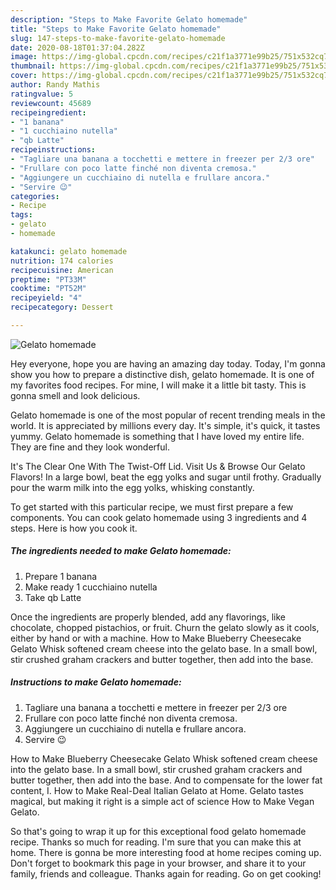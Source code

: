 ```yaml
---
description: "Steps to Make Favorite Gelato homemade"
title: "Steps to Make Favorite Gelato homemade"
slug: 147-steps-to-make-favorite-gelato-homemade
date: 2020-08-18T01:37:04.282Z
image: https://img-global.cpcdn.com/recipes/c21f1a3771e99b25/751x532cq70/gelato-homemade-recipe-main-photo.jpg
thumbnail: https://img-global.cpcdn.com/recipes/c21f1a3771e99b25/751x532cq70/gelato-homemade-recipe-main-photo.jpg
cover: https://img-global.cpcdn.com/recipes/c21f1a3771e99b25/751x532cq70/gelato-homemade-recipe-main-photo.jpg
author: Randy Mathis
ratingvalue: 5
reviewcount: 45689
recipeingredient:
- "1 banana"
- "1 cucchiaino nutella"
- "qb Latte"
recipeinstructions:
- "Tagliare una banana a tocchetti e mettere in freezer per 2/3 ore"
- "Frullare con poco latte finché non diventa cremosa."
- "Aggiungere un cucchiaino di nutella e frullare ancora."
- "Servire 😉"
categories:
- Recipe
tags:
- gelato
- homemade

katakunci: gelato homemade 
nutrition: 174 calories
recipecuisine: American
preptime: "PT33M"
cooktime: "PT52M"
recipeyield: "4"
recipecategory: Dessert

---
```



![Gelato homemade](https://img-global.cpcdn.com/recipes/c21f1a3771e99b25/751x532cq70/gelato-homemade-recipe-main-photo.jpg)

Hey everyone, hope you are having an amazing day today. Today, I'm gonna show you how to prepare a distinctive dish, gelato homemade. It is one of my favorites food recipes. For mine, I will make it a little bit tasty. This is gonna smell and look delicious.

Gelato homemade is one of the most popular of recent trending meals in the world. It is appreciated by millions every day. It's simple, it's quick, it tastes yummy. Gelato homemade is something that I have loved my entire life. They are fine and they look wonderful.

It&#39;s The Clear One With The Twist-Off Lid. Visit Us &amp; Browse Our Gelato Flavors! In a large bowl, beat the egg yolks and sugar until frothy. Gradually pour the warm milk into the egg yolks, whisking constantly.


To get started with this particular recipe, we must first prepare a few components. You can cook gelato homemade using 3 ingredients and 4 steps. Here is how you cook it.

<!--inarticleads1-->

##### The ingredients needed to make Gelato homemade:

1. Prepare 1 banana
1. Make ready 1 cucchiaino nutella
1. Take qb Latte


Once the ingredients are properly blended, add any flavorings, like chocolate, chopped pistachios, or fruit. Churn the gelato slowly as it cools, either by hand or with a machine. How to Make Blueberry Cheesecake Gelato Whisk softened cream cheese into the gelato base. In a small bowl, stir crushed graham crackers and butter together, then add into the base. 

<!--inarticleads2-->

##### Instructions to make Gelato homemade:

1. Tagliare una banana a tocchetti e mettere in freezer per 2/3 ore
1. Frullare con poco latte finché non diventa cremosa.
1. Aggiungere un cucchiaino di nutella e frullare ancora.
1. Servire 😉


How to Make Blueberry Cheesecake Gelato Whisk softened cream cheese into the gelato base. In a small bowl, stir crushed graham crackers and butter together, then add into the base. And to compensate for the lower fat content, I. How to Make Real-Deal Italian Gelato at Home. Gelato tastes magical, but making it right is a simple act of science How to Make Vegan Gelato. 

So that's going to wrap it up for this exceptional food gelato homemade recipe. Thanks so much for reading. I'm sure that you can make this at home. There is gonna be more interesting food at home recipes coming up. Don't forget to bookmark this page in your browser, and share it to your family, friends and colleague. Thanks again for reading. Go on get cooking!

